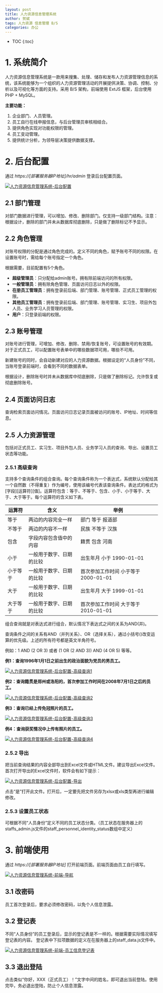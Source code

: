 ```yaml
---
layout: post
title: 人力资源信息管理系统
author: 贺斌
tags: 人力资源 信息管理 B/S
categories: 办公
---
```


* TOC
{:toc}

# 1. 系统简介

人力资源信息管理系统是一款用来搜集、处理、储存和发布人力资源管理信息的系统，该系统能够为一个组织的人力资源管理活动的开展提供决策、协调、控制、分析以及可视化等方面的支持。采用 B/S 架构，前端使用 ExtJS 框架，后台使用 PHP + MySQL。

**主要功能：**

1. 企业部门、人员管理。
2. 员工自行在线申报信息，与后台管理员审核相结合。
3. 提供角色实现对功能权限的管理。
4. 员工变动管理。
5. 提供统计分析，为领导层决策提供数据支撑。 


# 2. 后台配置

通过 *https://[部署服务器IP地址]/hr/admin* 登录后台配置页面。

<a data-fancybox="gallery" href="{{'/人力资源信息管理系统-后台配置.png' | prepend: site.imgrepo }}">
    <img src="{{'/small/人力资源信息管理系统-后台配置.jpg' | prepend: site.imgrepo }}" alt="人力资源信息管理系统-后台配置" />
</a>

## 2.1 部门管理
对部门数据进行管理，可以增加、修改、删除部门。仅支持一级部门结构。注意：根据设计，删除的部门并未从数据库彻底删除，只是做了删除标记不予显示。

## 2.2 角色管理
对账号权限的分配是通过角色完成的。定义不同的角色，赋予账号不同的权限。在设置账号时，需给每个账号指定一个角色。

根据需要，目前配置有5个角色。
- **超级管理员**：只分配给admin账号。拥有除前端访问的所有权限。
- **一般管理员**：拥有除角色管理、页面访问日志以外的权限。
- **在册员工管理员**：拥有登录前后端、部门管理、账号管理、正式员工管理的权限。
- **其他员工管理员**：拥有登录前后端、部门管理、账号管理、实习生、项目外包人员、业务学习人员管理的权限。
- **用户**：只登录前端的权限。

## 2.3 账号管理
对账号进行管理，可增加、修改、删除、禁用/恢复账号，可设置账号的有效期。对于正式员工，可以配置账号表单中的哪些数据项可用，哪些不可用。

新建账号的同时，会自动新建对应的人力资源数据。根据设定的“人员身份”不同，当账号登录前端时，会看到不同的数据表单。

根据设计，删除账号时并未从数据库中彻底删除，只是做了删除标记。允许恢复或彻底删除账号。

## 2.4 页面访问日志
查询检索页面访问情况。页面访问日志记录页面被访问的账号、IP地址、时间等信息。

## 2.5 人力资源管理
包括对正式员工、实习生、项目外包人员、业务学习人员的查询、导出、设置员工状态等功能。

### 2.5.1 高级查询
支持多个查询条件的组合查询。每个查询条件称为一个表达式，系统默认分配给其一个自然数（不得重复）作为编号，使用该编号代表该查询条件。表达式的格式为 [字段][运算符][值]。运算符包含：等于、不等于、包含、小于、小于等于、大于、大于等于。每个运算符的含义如下表。

| 运算符 | 含义 | 举例 |
| ------ | ------ | ------ |
| 等于 | 两边的内容完全一样 | 部门 等于 报道部 |
| 不等于 | 两边的内容不一样 | 民族 不等于 汉族 |
| 包含 | 字段内容包含值中的内容 | 籍贯 包含 河南 |
| 小于 | 一般用于数字、日期的比较 | 出生年月 小于 1990-01-01 |
| 小于等于 | 一般用于数字、日期的比较 | 首次参加工作时间 小于等于 2000-01-01 |
| 大于 | 一般用于数字、日期的比较 | 出生年月 大于 1999-01-01 |
| 大于等于 | 一般用于数字、日期的比较 | 首次参加工作时间 大于等于 2010-01-01 |

组合查询就是对表达式进行组合，默认情况下表达式之间的关系为AND(并)。

查询条件之间的关系有AND（并列关系）、OR（选择关系），通过小括号()改变运算的优先级。上述的所有符号都是英文半角符号。

例如：1 AND (2 OR 3) 或者 (1 OR (2 AND 3)) AND (4 OR 5) 等等。

**例1：查询1996年1月1日之前出生的政治面貌为党员的男员工。**

<a data-fancybox="gallery" href="{{'/人力资源信息管理系统-后台配置-高级查询1.png' | prepend: site.imgrepo }}">
    <img src="{{'/small/人力资源信息管理系统-后台配置-高级查询1.jpg' | prepend: site.imgrepo }}" alt="人力资源信息管理系统-后台配置-高级查询1" />
</a>

**例2：查询籍贯是郑州或洛阳的，首次参加工作时间在2008年7月1日之后的员工。**

<a data-fancybox="gallery" href="{{'/人力资源信息管理系统-后台配置-高级查询2.png' | prepend: site.imgrepo }}">
    <img src="{{'/small/人力资源信息管理系统-后台配置-高级查询2.jpg' | prepend: site.imgrepo }}" alt="人力资源信息管理系统-后台配置-高级查询2" />
</a>

**例3：查询已经上传免冠照片的员工。**

<a data-fancybox="gallery" href="{{'/人力资源信息管理系统-后台配置-高级查询3.png' | prepend: site.imgrepo }}">
    <img src="{{'/small/人力资源信息管理系统-后台配置-高级查询3.jpg' | prepend: site.imgrepo }}" alt="人力资源信息管理系统-后台配置-高级查询3" />
</a>

**例4：查询获奖情况中上传有照片的员工。**

<a data-fancybox="gallery" href="{{'/人力资源信息管理系统-后台配置-高级查询4.png' | prepend: site.imgrepo }}">
    <img src="{{'/small/人力资源信息管理系统-后台配置-高级查询4.jpg' | prepend: site.imgrepo }}" alt="人力资源信息管理系统-后台配置-高级查询4" />
</a>

### 2.5.2 导出
把当前查询结果的内容全部导出到Excel文件或HTML文件。建议导出Excel文件。首次打开导出的Excel文件时，软件会有如下提示：

<a data-fancybox="gallery" href="{{'/人力资源信息管理系统-后台配置-导出.png' | prepend: site.imgrepo }}">
    <img src="{{'/small/人力资源信息管理系统-后台配置-导出.jpg' | prepend: site.imgrepo }}" alt="人力资源信息管理系统-后台配置-导出" />
</a>

点击“是”打开此文件。打开后，一定要先把文件另存为xlsx或xls类型再进行编辑修改。

### 2.5.3 设置员工状态
可根据不同“人员身份”定义不同的员工状态分类。（员工状态在服务器上的staffs_admin.js文件的staff_personnel_identity_status数组中定义）


# 3. 前端使用

通过 *https://[部署服务器IP地址]* 打开前端页面。前端页面由员工自行填写。

<a data-fancybox="gallery" href="{{'/人力资源信息管理系统-前端-导航.png' | prepend: site.imgrepo }}">
    <img src="{{'/small/人力资源信息管理系统-前端-导航.jpg' | prepend: site.imgrepo }}" alt="人力资源信息管理系统-前端-导航" />
</a>

## 3.1 改密码
员工首次登录后，要求必须修改密码，以免个人信息泄露。

## 3.2 登记表
不同“人员身份”的员工登录后，显示的登记表是不一样的。根据需要实际情况填写登记表的内容。
登记表中下拉项数据的定义在在服务器上的staff_data.js文件中。

<a data-fancybox="gallery" href="{{'/人力资源信息管理系统-前端-员工信息登记表.png' | prepend: site.imgrepo }}">
    <img src="{{'/small/人力资源信息管理系统-前端-员工信息登记表.jpg' | prepend: site.imgrepo }}" alt="人力资源信息管理系统-前端-员工信息登记表" />
</a>

## 3.3 退出登陆
点击类似“你好，XXX（正式员工）！”文字中间的姓名，即可退出当前登陆。使用完毕，务必退出登陆，防止个人信息泄露。
